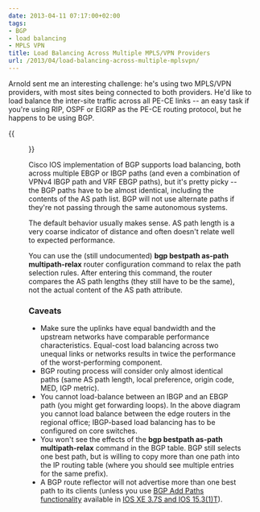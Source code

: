 ```yaml
---
date: 2013-04-11 07:17:00+02:00
tags:
- BGP
- load balancing
- MPLS VPN
title: Load Balancing Across Multiple MPLS/VPN Providers
url: /2013/04/load-balancing-across-multiple-mplsvpn/
---
```

Arnold sent me an interesting challenge: he's using two MPLS/VPN providers, with most sites being connected to both providers. He'd like to load balance the inter-site traffic across all PE-CE links -- an easy task if you're using RIP, OSPF or EIGRP as the PE-CE routing protocol, but he happens to be using BGP.
<!--more-->
{{<figure src="/2013/04/s1600-BGP+Multipath+Relax.JPG" caption="The network diagram Arnold sent me">}}

Cisco IOS implementation of BGP supports load balancing, both across multiple EBGP or IBGP paths (and even a combination of VPNv4 IBGP path and VRF EBGP paths), but it's pretty picky -- the BGP paths have to be almost identical, including the contents of the AS path list. BGP will not use alternate paths if they're not passing through the same autonomous systems.

The default behavior usually makes sense. AS path length is a very coarse indicator of distance and often doesn't relate well to expected performance.

You can use the (still undocumented) **bgp bestpath as-path multipath-relax** router configuration command to relax the path selection rules. After entering this command, the router compares the AS path lengths (they still have to be the same), not the actual content of the AS path attribute.

### Caveats

-   Make sure the uplinks have equal bandwidth and the upstream networks have comparable performance characteristics. Equal-cost load balancing across two unequal links or networks results in twice the performance of the worst-performing component.
-   BGP routing process will consider only almost identical paths (same AS path length, local preference, origin code, MED, IGP metric).
-   You cannot load-balance between an IBGP and an EBGP path (you might get forwarding loops). In the above diagram you cannot load balance between the edge routers in the regional office; IBGP-based load balancing has to be configured on core switches.
-   You won't see the effects of the **bgp bestpath as-path multipath-relax** command in the BGP table. BGP still selects one best path, but is willing to copy more than one path into the IP routing table (where you should see multiple entries for the same prefix).
-   A BGP route reflector will not advertise more than one best path to its clients (unless you use [BGP Add Paths functionality](http://tools.ietf.org/html/draft-ietf-idr-add-paths) available in [IOS XE 3.7S and IOS 15.3(1)T](http://www.cisco.com/en/US/docs/ios-xml/ios/iproute_bgp/configuration/xe-3s/irg-additional-paths.html)).
